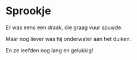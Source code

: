 # Sprookje

Er was eens een draak, die graag vuur spuwde.

Maar nog liever was hij onderwater aan het duiken.

En ze leefden nog lang en gelukkig!
